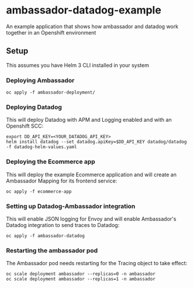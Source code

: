 # ambassador-datadog-example
An example application that shows how ambassador and datadog work together in an Openshift environment

## Setup
This assumes you have Helm 3 CLI installed in your system

### Deploying Ambassador

```
oc apply -f ambassador-deployment/
```

### Deploying Datadog

This will deploy Datadog with APM and Logging enabled and with an Openshift SCC:

```
export DD_API_KEY=<YOUR_DATADOG_API_KEY>
helm install datadog --set datadog.apiKey=$DD_API_KEY datadog/datadog -f datadog-helm-values.yaml
```

### Deploying the Ecommerce app

This will deploy the example Ecommerce application and will create an Ambassador Mapping for its frontend service:

```
oc apply -f ecommerce-app
```

### Setting up Datadog-Ambassador integration

This will enable JSON logging for Envoy and will enable Ambassador's Datadog integration to send traces to Datadog:

```
oc apply -f ambassador-datadog
```

### Restarting the ambassador pod

The Ambassador pod needs restarting for the Tracing object to take effect:

```
oc scale deployment ambassador --replicas=0 -n ambassador
oc scale deployment ambassador --replicas=1 -n ambassador
```
